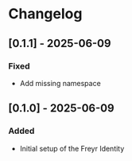 # Changelog

## [0.1.1] - 2025-06-09

### Fixed
- Add missing namespace

## [0.1.0] - 2025-06-09
### Added
- Initial setup of the Freyr Identity